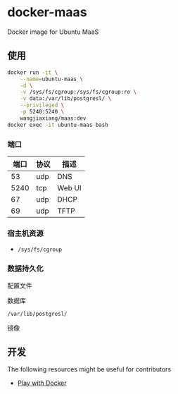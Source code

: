 # docker-maas

Docker image for Ubuntu MaaS



## 使用

```bash
docker run -it \
    --name=ubuntu-maas \
    -d \
    -v /sys/fs/cgroup:/sys/fs/cgroup:ro \
    -v data:/var/lib/postgresl/ \
    --privileged \
    -p 5240:5240 \
    wangjiaxiang/maas:dev
docker exec -it ubuntu-maas bash
```



### 端口

| 端口 | 协议 | 描述   |
| ---- | ---- | ------ |
| 53   | udp  | DNS    |
| 5240 | tcp  | Web UI |
| 67   | udp  | DHCP   |
| 69   | udp  | TFTP   |



### 宿主机资源

- `/sys/fs/cgroup`

### 数据持久化

配置文件



数据库

`/var/lib/postgresl/`

镜像

## 开发

The following resources might be useful for contributors

- [Play with Docker](https://labs.play-with-docker.com/)